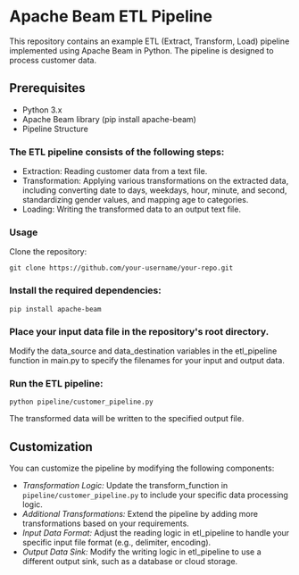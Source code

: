 # Apache Beam ETL Pipeline

This repository contains an example ETL (Extract, Transform, Load) pipeline implemented using Apache Beam in Python. The pipeline is designed to process customer data.

## Prerequisites

- Python 3.x
- Apache Beam library (pip install apache-beam)
- Pipeline Structure

### The ETL pipeline consists of the following steps:

- Extraction: Reading customer data from a text file.
- Transformation: Applying various transformations on the extracted data, including converting date to days, weekdays, hour, minute, and second, standardizing gender values, and mapping age to categories.
- Loading: Writing the transformed data to an output text file.

### Usage

Clone the repository: 

```
git clone https://github.com/your-username/your-repo.git
```

### Install the required dependencies:

```
pip install apache-beam
```

### Place your input data file in the repository's root directory.

Modify the data_source and data_destination variables in the etl_pipeline function in main.py to specify the filenames for your input and output data.

### Run the ETL pipeline:

```
python pipeline/customer_pipeline.py
```

The transformed data will be written to the specified output file.

## Customization

You can customize the pipeline by modifying the following components:

- *Transformation Logic:* Update the transform_function in `pipeline/customer_pipeline.py` to include your specific data processing logic.
- *Additional Transformations:* Extend the pipeline by adding more transformations based on your requirements.
- *Input Data Format:* Adjust the reading logic in etl_pipeline to handle your specific input file format (e.g., delimiter, encoding).
- *Output Data Sink:* Modify the writing logic in etl_pipeline to use a different output sink, such as a database or cloud storage.
